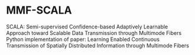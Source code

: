 # MMF-SCALA
SCALA: Semi-supervised Confidence-based Adaptively Learnable Approach toward Scalable Data Transmission through Multimode Fibers
Python implementation of paper: Learning Enabled Continuous Transmission of Spatially Distributed Information through Multimode Fibers
